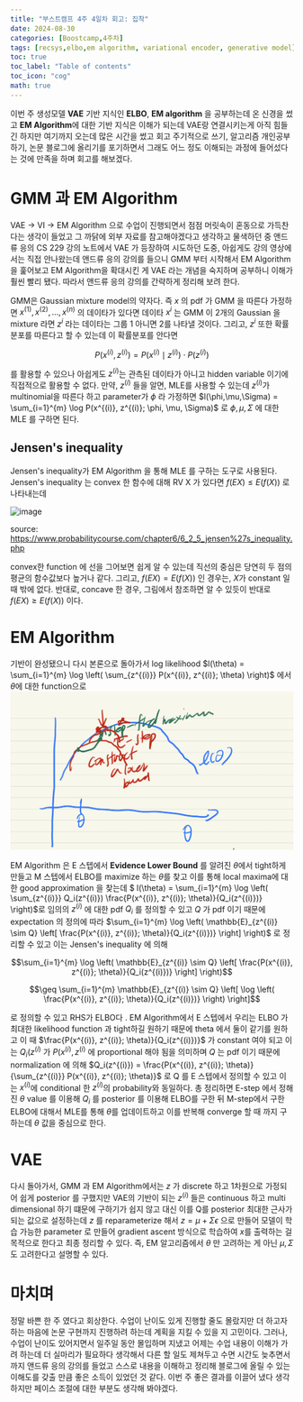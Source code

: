 ```yaml
---
title: "부스트캠프 4주 4일차 회고: 집착"
date: 2024-08-30
categories: [Boostcamp,4주차]
tags: [recsys,elbo,em algorithm, variational encoder, generative model]
toc: true
toc_label: "Table of contents"
toc_icon: "cog"
math: true
---
```


이번 주 생성모델 **VAE** 기반 지식인 **ELBO**, **EM algorithm** 을 공부하는데 온 신경을 썼고 **EM Algorithm**에 대한 기반 지식은 이해가 되는데 VAE랑 연결시키는게 아직 힘들긴 하지만 
여기까지 오는데 많은 시간을 썼고 회고 주기적으로 쓰기, 알고리즘 개인공부하기, 논문 블로그에 올리기를 포기하면서 그래도 어느 정도 이해되는 과정에 들어섰다는 것에 만족을 하며 회고를 해보겠다.

# GMM 과 EM Algorithm

VAE -> VI -> EM Algorithm 으로 수업이 진행되면서 점점 머릿속이 혼동으로 가득찬다는 생각이 들었고 그 까닭에 외부 자료를 참고해야겠다고 생각하고 물색하던 중 
앤드류 응의 CS 229 강의 노트에서 VAE 가 등장하여 시도하던 도중, 아쉽게도 강의 영상에서는 직접 안나왔는데 앤드류 응의 강의를 들으니 GMM 부터 시작해서 EM Algorithm을 훑어보고
EM Algorithm을 확대시킨 게 VAE 라는 개념을 숙지하며 공부하니 이해가 훨씬 빨리 됐다. 따라서 앤드류 응의 강의를 간략하게 정리해 보려 한다.

GMM은 Gaussian mixture model의 약자다. 즉 $x$ 의 pdf 가 GMM 을 따른다 가정하면 $x^{(1)} , x^{(2)}, ... , x^{(n)}$ 의 데이타가 있다면 데이타 $x^{i}$ 는 GMM 이 
2개의 Gaussian 을 mixture 라면 $z^{i}$ 라는 데이타는 그룹 1 아니면 2를 나타낼 것이다. 그리고, $z^{i}$ 또한 확률분포를 따른다고 할 수 있는데 이 확률분포를 안다면

$$P(x^{(i)}, z^{(i)}) = P(x^{(i)} \mid z^{(i)}) \cdot P(z^{(i)})$$

를 활용할 수 있으나 아쉽게도 $z^{(i)}$는 관측된 데이타가 아니고 hidden variable 이기에 직접적으로 활용할 수 없다. 만약, $z^{(i)}$ 들을 알면, MLE를 사용할 수 있는데 
$z^{(i)}$가 multinomial을 따른다 하고 parameter가 $\phi$ 라 가정하면 $l(\phi,\mu,\Sigma) = \sum_{i=1}^{m} \log P(x^{(i)}, z^{(i)}; \phi, \mu, \Sigma)$ 로 
$\phi, \mu, \Sigma$ 에 대한 MLE 를 구하면 된다. 

## Jensen's inequality

Jensen's inequality가 EM Algorithm 을 통해 MLE 를 구하는 도구로 사용된다. Jensen's inequality 는 convex 한 함수에 대해 RV X 가 있다면 $f(EX) \leq E(f(X))$ 로 나타내는데

![image](https://github.com/user-attachments/assets/8c80bf5b-4e9d-4ce0-8fde-4adde12a21d9)

source: https://www.probabilitycourse.com/chapter6/6_2_5_jensen%27s_inequality.php

convex한 function 에 선을 그어보면 쉽게 알 수 있는데 직선의 중심은 당연히 두 점의 평균의 함수값보다 높거나 같다. 그리고, $f(EX) = E(f(X))$ 인 경우는, $X$가 constant 일 때 밖에 없다.
반대로, concave 한 경우, 그림에서 참조하면 알 수 있듯이 반대로  $f(EX) \geq E(f(X))$ 이다.

# EM Algorithm

기반이 완성됐으니 다시 본론으로 돌아가서 log likelihood $l(\theta) = \sum_{i=1}^{m} \log \left( \sum_{z^{(i)}} P(x^{(i)}, z^{(i)}; \theta) \right)$ 에서 $\theta$에
대한 function으로
![em_algorithm](assets/em_algorithm.png) 

EM Algorithm 은 E 스텝에서 **Evidence Lower Bound** 를 알려진 $\theta$에서 tight하게 만들고 M 스텝에서 ELBO를 maximize 하는 $\theta$를 찾고 이를 통해 local maxima에 대한
good approximation 을 찾는데 $ l(\theta) = \sum_{i=1}^{m} \log \left( \sum_{z^{(i)}} Q_i(z^{(i)}) \frac{P(x^{(i)}, z^{(i)}; \theta)}{Q_i(z^{(i)})} \right)$로
임의의 $z^{(i)}$ 에 대한 pdf $Q_i$ 를 정의할 수 있고 $Q$ 가 pdf 이기 때문에 expectation 의 정의에 따라 $\sum_{i=1}^{m} \log \left( \mathbb{E}_{z^{(i)} \sim Q} \left[ \frac{P(x^{(i)}, z^{(i)}; \theta)}{Q_i(z^{(i)})} \right] \right)$
로 정리할 수 있고 이는 Jensen's inequality 에 의해 

$$\sum_{i=1}^{m} \log \left( \mathbb{E}_{z^{(i)} \sim Q} \left[ \frac{P(x^{(i)}, z^{(i)}; \theta)}{Q_i(z^{(i)})} \right] \right)$$

$$\geq \sum_{i=1}^{m} \mathbb{E}_{z^{(i)} \sim Q} \left[ \log \left( \frac{P(x^{(i)}, z^{(i)}; \theta)}{Q_i(z^{(i)})} \right) \right]$$

로 정의할 수 있고 RHS가 ELBO다 . EM Algorithm에서 E 스텝에서 우리는 ELBO 가 최대한 likelihood function 과 tight하길 원하기 때문에 theta 에서 둘이 같기를 원하고 이 때 $\frac{P(x^{(i)}, z^{(i)}; \theta)}{Q_i(z^{(i)})}$
가 constant 여야 되고 이는 $Q_i(z^{(i)}$ 가 $P(x^{(i)}, z^{(i)}$ 에 proportional 해야 됨을 의미하며 $Q$ 는 pdf 이기 때문에 normalization 에 의해 $Q_i(z^{(i)}) = \frac{P(x^{(i)}, z^{(i)}; \theta)}{\sum_{z^{(i)}} P(x^{(i)}, z^{(i)}; \theta)}$
로 Q 를 E 스텝에서 정의할 수 있고 이는 $x^{(i)}$에 conditional 한 $z^{(i)}$의 probability와 동일하다. 총 정리하면 E-step 에서 정해진 $\theta$ value 를 이용해 $Q_i$ 를 posterior 를 이용해 ELBO를 구한 뒤 M-step에서 구한 ELBO에 대해서 MLE를 통해 $\theta$를 업데이트하고
이를 반복해 converge 할 때 까지 구하는데 $\theta$ 값을 중심으로 한다. 

# VAE

 다시 돌아가서, GMM 과 EM Algorithm에서는 $z$ 가 discrete 하고 1차원으로 가정되어 쉽게 posterior 를 구했지만 VAE의 기반이 되는 $z^(i)$ 들은 continuous 하고 multi dimensional 하기 떄문에 구하기가 쉽지 않고 대신 이를 Q를 posterior 최대한 근사가 되는 값으로 설정하는데
$z$ 를 reparameterize 해서 $z = \mu + \Sigma\epsilon$ 으로 만들어 모델이 학습 가능한 parameter 로 만들어 gradient ascent 방식으로 학습하여 $x$를 출력하는 걸 목적으로 한다고 최종 정리할 수 있다. 즉, EM 알고리즘에서 $\theta$ 만 고려하는 게 아닌 $\mu, \Sigma$ 도 고려한다고
설명할 수 있다.

# 마치며

정말 바쁜 한 주 였다고 회상한다. 수업이 난이도 있게 진행할 줄도 몰랐지만 더 하고자 하는 마음에 논문 구현까지 진행하려 하는데 계획을 지킬 수 있을 지 고민이다. 그러나, 수업이 난이도 있어지면서 일주일 동안 몰입하며 지냈고 어제는 수업 내용이 이해가 가려 하는데 더 실마리가 필요하다 생각해서 다른 할 일도 제쳐두고
수면 시간도 늦추면서까지 앤드류 응의 강의를 들었고 스스로 내용을 이해하고 정리해 블로그에 올릴 수 있는 이해도를 갖출 만큼 좋은 소득이 있었던 것 같다. 이번 주 좋은 결과를 이끌어 냈다 생각하지만 페이스 조절에 대한 부분도 생각해 봐야겠다.


